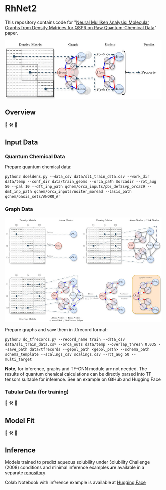 # RhNet2
This repository contains code for 
"[Neural Mulliken Analysis: Molecular Graphs from Density Matrices for QSPR on Raw Quantum-Chemical Data](https://doi.org/10.26434/chemrxiv-2024-k2k3l)"
paper.

<img src="images/intro.jpg" width="801" alt="302">

## Overview
🚧 🛠️ 🚧

## Input Data
### Quantum Chemical Data
Prepare quantum chemical data:
```shell
python3 doeldens.py --data_csv data/sl1_train_data.csv --work_dir data/temp --conf_dir data/train_geoms --orca_path $orcadir --rot_aug 50 --pal 10 --dft_inp_path qchem/orca_inputs/pbe_def2svp_orca29 --dmt_inp_path qchem/orca_inputs/noiter_moread --basis_path qchem/basis_sets/ANOR0_Ar 
```

### Graph Data
<img src="images/graph.jpg" width="800" alt="537">

Prepare graphs and save them in .tfrecord format:
```shell
python3 do_tfrecords.py --record_name train --data_csv data/sl1_train_data.csv --orca_outs data/temp --overlap_thresh 0.035 --save_path data/tfrecords --gepol_path <gepol_path> --schema_path schema_template --scalings_csv scalings.csv --rot_aug 50 --multi_target
```

**Note**, for inference, graphs and TF-GNN module are not needed. The results of 
quantum chemical calculations can be directly parsed into TF tensors suitable 
for inference. See an example on 
[GitHub](https://github.com/Shorku/SolubilityChallenge2008/blob/main/rhnet2.ipynb) 
and [Hugging Face](https://huggingface.co/Shorku/RhNet2SC1/blob/main/RhNet2SC1.ipynb)

### Tabular Data (for training)
🚧 🛠️ 🚧

## Model Fit
🚧 🛠️ 🚧

## Inference
Models trained to predict aqueous solubility under Solubility Challenge (2008)
conditions and minimal inference examples are available in a separate 
[repository](https://github.com/Shorku/SolubilityChallenge2008)

Colab Notebook with inference example is available at [Hugging Face](https://huggingface.co/Shorku/RhNet2SC1/blob/main/RhNet2SC1.ipynb)
